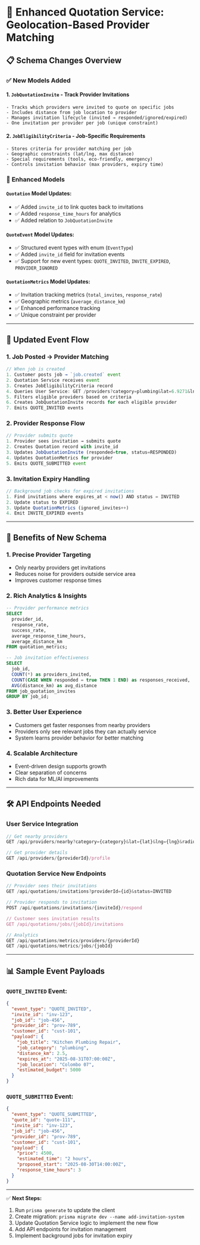 # 🎯 Enhanced Quotation Service: Geolocation-Based Provider Matching

## 📋 Schema Changes Overview

### ✅ **New Models Added**

#### 1. `JobQuotationInvite` - Track Provider Invitations
```prisma
- Tracks which providers were invited to quote on specific jobs
- Includes distance from job location to provider
- Manages invitation lifecycle (invited → responded/ignored/expired)
- One invitation per provider per job (unique constraint)
```

#### 2. `JobEligibilityCriteria` - Job-Specific Requirements
```prisma
- Stores criteria for provider matching per job
- Geographic constraints (lat/lng, max distance)
- Special requirements (tools, eco-friendly, emergency)
- Controls invitation behavior (max providers, expiry time)
```

### 🔄 **Enhanced Models**

#### `Quotation` Model Updates:
- ✅ Added `invite_id` to link quotes back to invitations
- ✅ Added `response_time_hours` for analytics
- ✅ Added relation to `JobQuotationInvite`

#### `QuoteEvent` Model Updates:
- ✅ Structured event types with enum (`EventType`)
- ✅ Added `invite_id` field for invitation events
- ✅ Support for new event types: `QUOTE_INVITED`, `INVITE_EXPIRED`, `PROVIDER_IGNORED`

#### `QuotationMetrics` Model Updates:
- ✅ Invitation tracking metrics (`total_invites`, `response_rate`)
- ✅ Geographic metrics (`average_distance_km`)
- ✅ Enhanced performance tracking
- ✅ Unique constraint per provider

---

## 🔄 **Updated Event Flow**

### **1. Job Posted → Provider Matching**
```typescript
// When job is created
1. Customer posts job → `job.created` event
2. Quotation Service receives event
3. Creates JobEligibilityCriteria record
4. Queries User Service: GET /providers?category=plumbing&lat=6.9271&lng=79.8612&radius=5km
5. Filters eligible providers based on criteria
6. Creates JobQuotationInvite records for each eligible provider
7. Emits QUOTE_INVITED events
```

### **2. Provider Response Flow**
```typescript
// Provider submits quote
1. Provider sees invitation → submits quote
2. Creates Quotation record with invite_id
3. Updates JobQuotationInvite (responded=true, status=RESPONDED)
4. Updates QuotationMetrics for provider
5. Emits QUOTE_SUBMITTED event
```

### **3. Invitation Expiry Handling**
```typescript
// Background job checks for expired invitations
1. Find invitations where expires_at < now() AND status = INVITED
2. Update status to EXPIRED
3. Update QuotationMetrics (ignored_invites++)
4. Emit INVITE_EXPIRED events
```

---

## 🎯 **Benefits of New Schema**

### **1. Precise Provider Targeting**
- Only nearby providers get invitations
- Reduces noise for providers outside service area
- Improves customer response times

### **2. Rich Analytics & Insights**
```sql
-- Provider performance metrics
SELECT 
  provider_id,
  response_rate,
  success_rate,
  average_response_time_hours,
  average_distance_km
FROM quotation_metrics;

-- Job invitation effectiveness
SELECT 
  job_id,
  COUNT(*) as providers_invited,
  COUNT(CASE WHEN responded = true THEN 1 END) as responses_received,
  AVG(distance_km) as avg_distance
FROM job_quotation_invites
GROUP BY job_id;
```

### **3. Better User Experience**
- Customers get faster responses from nearby providers
- Providers only see relevant jobs they can actually service
- System learns provider behavior for better matching

### **4. Scalable Architecture**
- Event-driven design supports growth
- Clear separation of concerns
- Rich data for ML/AI improvements

---

## 🛠️ **API Endpoints Needed**

### **User Service Integration**
```typescript
// Get nearby providers
GET /api/providers/nearby?category={category}&lat={lat}&lng={lng}&radius={km}&limit={n}

// Get provider details
GET /api/providers/{providerId}/profile
```

### **Quotation Service New Endpoints**
```typescript
// Provider sees their invitations
GET /api/quotations/invitations?providerId={id}&status=INVITED

// Provider responds to invitation
POST /api/quotations/invitations/{inviteId}/respond

// Customer sees invitation results
GET /api/quotations/jobs/{jobId}/invitations

// Analytics
GET /api/quotations/metrics/providers/{providerId}
GET /api/quotations/metrics/jobs/{jobId}
```

---

## 📊 **Sample Event Payloads**

### `QUOTE_INVITED` Event:
```json
{
  "event_type": "QUOTE_INVITED",
  "invite_id": "inv-123",
  "job_id": "job-456",
  "provider_id": "prov-789",
  "customer_id": "cust-101",
  "payload": {
    "job_title": "Kitchen Plumbing Repair",
    "job_category": "plumbing",
    "distance_km": 2.5,
    "expires_at": "2025-08-31T07:00:00Z",
    "job_location": "Colombo 07",
    "estimated_budget": 5000
  }
}
```

### `QUOTE_SUBMITTED` Event:
```json
{
  "event_type": "QUOTE_SUBMITTED",
  "quote_id": "quote-111",
  "invite_id": "inv-123",
  "job_id": "job-456",
  "provider_id": "prov-789",
  "customer_id": "cust-101",
  "payload": {
    "price": 4500,
    "estimated_time": "2 hours",
    "proposed_start": "2025-08-30T14:00:00Z",
    "response_time_hours": 3
  }
}
```

---

✅ **Next Steps:**
1. Run `prisma generate` to update the client
2. Create migration: `prisma migrate dev --name add-invitation-system`
3. Update Quotation Service logic to implement the new flow
4. Add API endpoints for invitation management
5. Implement background jobs for invitation expiry
